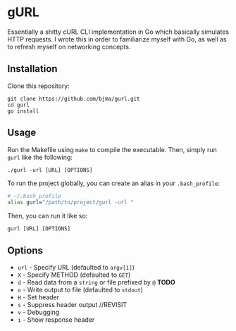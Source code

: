 # gURL
Essentially a shitty cURL CLI implementation in Go which basically simulates HTTP requests. I wrote this in order to familiarize myself with Go, as well as to refresh myself on networking concepts.

## Installation
Clone this repository:
```
git clone https://github.com/bjma/gurl.git
cd gurl
go install
```

## Usage
Run the Makefile using `make` to compile the executable. Then, simply run `gurl` like the following:
```
./gurl -url [URL] [OPTIONS]
```

To run the project globally, you can create an alias in your `.bash_profile`:
```bash
# ~/.bash_profile
alias gurl="/path/to/project/gurl -url "
```

Then, you can run it like so:
```
gurl [URL] [OPTIONS]
```

## Options
* `url` - Specify URL (defaulted to `argv[1]`)
* `X` - Specify METHOD (defaulted to `GET`)
* `d` - Read data from a `string` or file prefixed by `@` **TODO**
* `o` - Write output to file (defaulted to `stdout`)
* `H` - Set header
* `s` - Suppress header output //REVISIT
* `v` - Debugging
* `i` - Show response header

